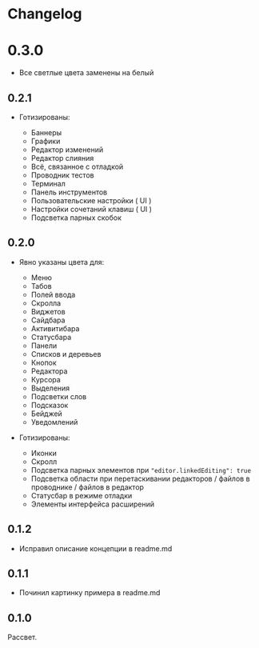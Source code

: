 # Changelog

# 0.3.0

- Все светлые цвета заменены на белый


## 0.2.1

- Готизированы:

	- Баннеры
	- Графики
	- Редактор изменений
	- Редактор слияния
	- Всё, связанное с отладкой
	- Проводник тестов
	- Терминал
	- Панель инструментов
	- Пользовательские настройки ( UI )
	- Настройки сочетаний клавиш ( UI )
	- Подсветка парных скобок


## 0.2.0

- Явно указаны цвета для:
	- Меню
	- Табов
	- Полей ввода
	- Скролла
	- Виджетов
	- Сайдбара
	- Активитибара
	- Статусбара
	- Панели
	- Списков и деревьев
	- Кнопок
	- Редактора
	- Курсора
	- Выделения
	- Подсветки слов
	- Подсказок
	- Бейджей
	- Уведомлений

- Готизированы:
	- Иконки
	- Скролл
	- Подсветка парных элементов при `"editor.linkedEditing": true`
	- Подсветка области при перетаскивании редакторов / файлов в проводнике / файлов в редактор
	- Статусбар в режиме отладки
	- Элементы интерфейса расширений


## 0.1.2

- Исправил описание концепции в readme.md


## 0.1.1

- Починил картинку примера в readme.md


## 0.1.0

Рассвет.
